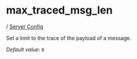 # max_traced_msg_len

/ [Server Config](../README.md) 

Set a limit to the trace of the payload of a message.

*Default value*: `0`
